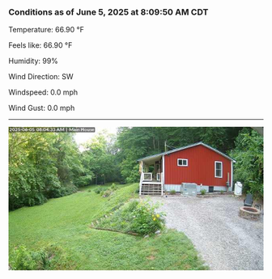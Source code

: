 ### Conditions as of June 5, 2025 at 8:09:50 AM CDT 

Temperature: 66.90 &deg;F

Feels like: 66.90 &deg;F

Humidity: 99%

Wind Direction: SW

Windspeed: 0.0 mph

Wind Gust: 0.0 mph

---

<img src="./images/latest.jpeg"/>

